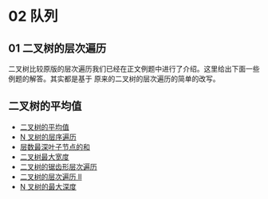 # 02 队列

## 01 二叉树的层次遍历

二叉树比较原版的层次遍历我们已经在正文例题中进行了介绍。这里给出下面一些例题的解答。其实都是基于
原来的二叉树的层次遍历的简单的改写。


## 二叉树的平均值



- [二叉树的平均值](https://leetcode-cn.com/problems/average-of-levels-in-binary-tree) 
- [N 叉树的层序遍历](https://leetcode-cn.com/problems/n-ary-tree-level-order-traversal)
- [层数最深叶子节点的和](https://leetcode-cn.com/problems/deepest-leaves-sum)
- [二叉树最大宽度](https://leetcode-cn.com/problems/maximum-width-of-binary-tree)
- [二叉树的锯齿形层次遍历](https://leetcode-cn.com/problems/binary-tree-zigzag-level-order-traversal) 
- [二叉树的层次遍历 II](https://leetcode-cn.com/problems/binary-tree-level-order-traversal-ii)
- [ N 叉树的最大深度](https://leetcode-cn.com/problems/maximum-depth-of-n-ary-tree)

